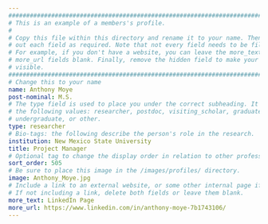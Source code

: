 ```yaml
---
################################################################################
# This is an example of a members's profile.                                   #
#                                                                              #
# Copy this file within this directory and rename it to your name. Then fill   #
# out each field as required. Note that not every field needs to be filled out.#
# For example, if you don't have a website, you can leave the more_text and    #
# more_url fields blank. Finally, remove the hidden field to make your profile #
# visible.                                                                     #
################################################################################
# Change this to your name
name: Anthony Moye
post-nominal: M.S.
# The type field is used to place you under the correct subheading. It may be of
# the following values: researcher, postdoc, visiting_scholar, graduate,
# undergraduate, or other.
type: researcher
# Bio-tags: the following describe the person's role in the research.
institution: New Mexico State University
title: Project Manager
# Optional tag to change the display order in relation to other professors
sort_order: 505
# Be sure to place this image in the /images/profiles/ directory.
image: Anthony_Moye.jpg
# Include a link to an external website, or some other internal page if desired.
# If not including a link, delete both fields or leave them blank.
more_text: LinkedIn Page
more_url: https://www.linkedin.com/in/anthony-moye-7b1743106/
---
```


